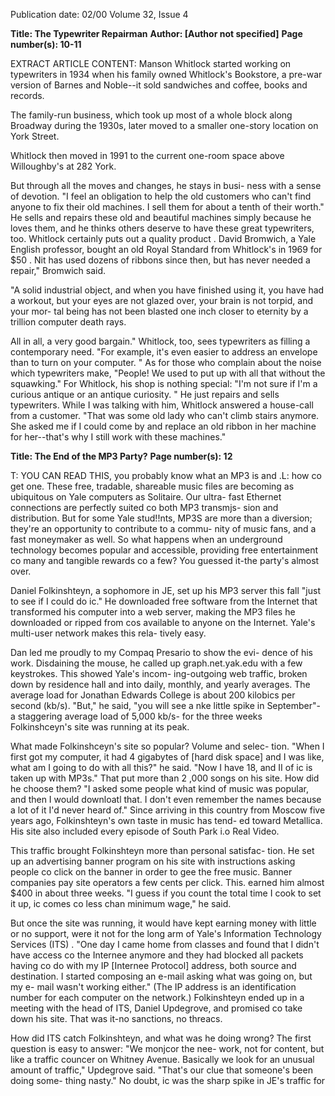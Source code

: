 Publication date: 02/00
Volume 32, Issue 4

**Title: The Typewriter Repairman**
**Author: [Author not specified]**
**Page number(s): 10-11**

EXTRACT ARTICLE CONTENT:
Manson Whitlock started working on typewriters in 1934 when his family owned 
Whitlock's Bookstore, a pre-war version of Barnes and Noble--it sold sandwiches and 
coffee, books and records. 

The family-run business, which took up most of a whole 
block along Broadway during the 1930s, later moved to a smaller one-story location 
on York Street. 

Whitlock then moved in 1991 to the current one-room space above 
Willoughby's at 282 York. 

But through all the moves and changes, he stays in busi-
ness with a sense of devotion. 
"I feel an obligation to help the old customers who 
can't find anyone to fix their old machines. 
I sell them for about a tenth of their 
worth." He sells and repairs these old and beautiful machines simply because he 
loves them, and he thinks others deserve to have these great typewriters, too. 
Whitlock certainly puts out a quality product . 
David Bromwich, a Yale English 
professor, bought an old Royal Standard from Whitlock's in 1969 for $50 . 
Nit has 
used dozens of ribbons since then, but has never needed a repair," Bromwich said. 


"A solid industrial object, and when you have finished using it, you have had a 
workout, but your eyes are not glazed over, your brain is not torpid, and your mor-
tal being has not been blasted one inch closer to eternity by a trillion computer 
death rays. 

All in all, a very good bargain." Whitlock, too, sees typewriters as 
filling a contemporary need. 
"For example, it's even easier to address an envelope 
than to turn on your computer. " As for those who complain about the noise which 
typewriters make, "People! We used to put up with all that without the squawking." 
For Whitlock, his shop is nothing special: "I'm not sure if I'm a curious 
antique or an antique curiosity. " He just repairs and sells typewriters. 
While I 
was talking with him, Whitlock answered a house-call from a customer. 
"That was 
some old lady who can't climb stairs anymore. 
She asked me if I could come by and 
replace an old ribbon in her machine for her--that's why I still work with these 
machines." 


**Title: The End of the MP3 Party?**
**Page number(s): 12**

T: YOU CAN READ THIS, you probably know what an MP3 is and 
.L: how co get one. These free, tradable, shareable music files are 
becoming as ubiquitous on Yale computers as Solitaire. Our ultra-
fast Ethernet connections are perfectly suited co both MP3 transmjs-
sion and distribution. But for some Yale stud!!nts, MP3S are more 
than a diversion; they're an opportunity to contribute to a commu-
nity of music fans, and a fast moneymaker as well. So what happens 
when an underground technology becomes popular and accessible, 
providing free entertainment co many and tangible rewards co a 
few? You guessed it-the party's almost over. 

Daniel Folkinshteyn, a sophomore in JE, set up his MP3 server 
this fall "just to see if I could do ic." He downloaded free software 
from the Internet that transformed his computer into a web server, 
making the MP3 files he downloaded or ripped from cos available to 
anyone on the Internet. Yale's multi-user network makes this rela-
tively easy. 

Dan led me proudly to my Compaq Presario to show the evi-
dence of his work. Disdaining the mouse, he called up 
graph.net.yak.edu with a few keystrokes. This showed Yale's incom-
ing-outgoing web traffic, broken down by residence hall and into 
daily, monthly, and yearly averages. The average load for Jonathan 
Edwards College is about 200 kilobics per second (kb/s). "But," he 
said, "you will see a nke little spike in September"- a staggering 
average load of 5,000 kb/s- for the three weeks Folkinshceyn's site 
was running at its peak. 

What made Folkinshceyn's site so popular? Volume and selec-
tion. "When I first got my computer, it had 4 gigabytes of [hard 
disk space] and I was like, what am I going to do with all this?" he 
said. "Now I have 18, and II of ic is taken up with MP3s." That put 
more than 2 ,000 songs on his site. How did he choose them? "I 
asked some people what kind of music was popular, and then I 
would downloatl that. I don't even remember the names because a 
lot of it I'd never heard of." Since arriving in this country from 
Moscow five years ago, Folkinshteyn's own taste in music has tend-
ed toward Metallica. His site also included every episode of South 
Park i.o Real Video. 

This traffic brought Folkinshteyn more than personal satisfac-
tion. He set up an advertising banner program on his site with 
instructions asking people co click on the banner in order to gee the 
free music. Banner companies pay site operators a few cents per 
click. This. earned him almost $400 in about three weeks. "I guess 
if you count the total time I cook to set it up, ic comes co less chan 
minimum wage," he said. 

But once the site was running, it would have kept earning 
money with little or no support, were it not for the long arm of 
Yale's Information Technology Services (ITS) . "One day I came 
home from classes and found that I didn't have access co the 
Internee anymore and they had blocked all packets having co do 
with my IP [Internee Protocol] address, both source and destination. 
I started composing an e-mail asking what was going on, but my e-
mail wasn't working either." (The IP address is an identification 
number for each computer on the network.) Folkinshteyn ended up 
in a meeting with the head of ITS, Daniel Updegrove, and promised 
co take down his site. That was it-no sanctions, no threacs. 

How did ITS catch Folkinshteyn, and what was he doing 
wrong? The first question is easy to answer: "We monjcor the nee-
work, not for content, but like a traffic councer on Whitney 
Avenue. Basically we look for an unusual amount of traffic," 
Updegrove said. "That's our clue that someone's been doing some-
thing nasty." No doubt, ic was the sharp spike in JE's traffic for